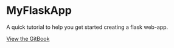 # MyFlaskApp
A quick tutorial to help you get started creating a flask web-app.

[View the GitBook](https://roy-weden.gitbook.io/python-backend/)
